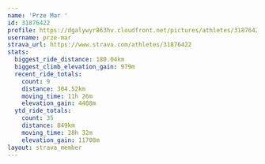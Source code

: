 ```yaml
---
name: 'Prze Mar '
id: 31876422
profile: https://dgalywyr863hv.cloudfront.net/pictures/athletes/31876422/22548952/4/large.jpg
username: prze-mar
strava_url: https://www.strava.com/athletes/31876422
stats:
  biggest_ride_distance: 180.04km
  biggest_climb_elevation_gain: 979m
  recent_ride_totals:
    count: 9
    distance: 304.52km
    moving_time: 11h 26m
    elevation_gain: 4408m
  ytd_ride_totals:
    count: 35
    distance: 849km
    moving_time: 28h 32m
    elevation_gain: 11708m
layout: strava_member
--- 
```

